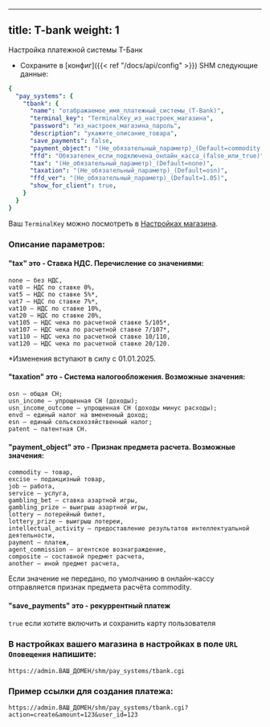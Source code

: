
---
title: T-bank
weight: 1
---

Настройка платежной системы Т-Банк

* Сохраните в [конфиг]({{< ref "/docs/api/config" >}}) SHM следующие данные:
```yaml
{
  "pay_systems": {
    "tbank": {
      "name": "отабражаемое_имя_платежный_системы_(T-Bank)",
      "terminal_key": "TerminalKey_из_настроек_магазина",
      "password": "из_настроек_магазина_пароль",
      "description": "укажите_описание_товара",
      "save_payments": false,
      "payment_object": "(Не_обязательный_параметр)_(Default=commodity)",
      "ffd": "Обязателен_если_подключена_онлайн_касса_(false_или_true)",
      "tax": "(Не_обязательный_параметр)_(Default=none)",
      "taxation": "(Не_обязательный_параметр)_(Default=osn)",
      "ffd_ver": "(Не_обязательный_параметр)_(Default=1.05)",
      "show_for_client": true,
    }
  }
}
```

Ваш `TerminalKey` можно посмотреть в [Настройках магазина](https://www.tbank.ru/kassa/).

### Описание параметров:

#### "tax" это - Ставка НДС. Перечисление со значениями:

    none — без НДС,
    vat0 — НДС по ставке 0%,
    vat5 — НДС по ставке 5%*,
    vat7 — НДС по ставке 7%*,
    vat10 — НДС по ставке 10%,
    vat20 — НДС по ставке 20%,
    vat105 — НДС чека по расчетной ставке 5/105*,
    vat107 — НДС чека по расчетной ставке 7/107*,
    vat110 — НДС чека по расчетной ставке 10/110,
    vat120 — НДС чека по расчетной ставке 20/120.

*Изменения вступают в силу с 01.01.2025.

#### "taxation" это - Система налогообложения. Возможные значения:

    osn — общая СН;
    usn_income — упрощенная СН (доходы);
    usn_income_outcome — упрощенная СН (доходы минус расходы);
    envd — единый налог на вмененный доход;
    esn — единый сельскохозяйственный налог;
    patent — патентная СН.

#### "payment_object" это - Признак предмета расчета. Возможные значения:

    commodity — товар,
    excise — подакцизный товар,
    job — работа,
    service — услуга,
    gambling_bet — ставка азартной игры,
    gambling_prize — выигрыш азартной игры,
    lottery — лотерейный билет,
    lottery_prize — выигрыш лотереи,
    intellectual_activity — предоставление результатов интеллектуальной деятельности,
    payment — платеж,
    agent_commission — агентское вознаграждение,
    composite — составной предмет расчета,
    another — иной предмет расчета,

Если значение не передано, по умолчанию в онлайн-кассу отправляется признак предмета расчёта commodity.

#### "save_payments" это - рекуррентный платеж
`true` если хотите включить и сохранить карту пользователя


### В настройках вашего магазина в настройках в поле `URL Оповещения` напишите:

  `https://admin.ВАШ_ДОМЕН/shm/pay_systems/tbank.cgi`


### Пример ссылки для создания платежа:

`https://admin.ВАШ_ДОМЕН/shm/pay_systems/tbank.cgi?action=create&amount=123&user_id=123`

